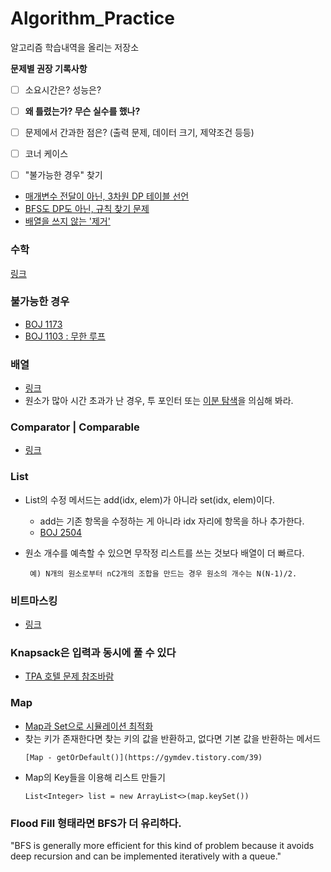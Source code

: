 # Algorithm_Practice

알고리즘 학습내역을 올리는 저장소


  

**문제별 권장 기록사항**

- [ ] 소요시간은? 성능은?
- [ ] **왜 틀렸는가? 무슨 실수를 했나?**
- [ ] 문제에서 간과한 점은? (출력 문제, 데이터 크기, 제약조건 등등)
- [ ] 코너 케이스
- [ ] "불가능한 경우" 찾기
  

- [매개변수 전달이 아닌, 3차원 DP 테이블 선언](https://github.com/TPA-ThreeProblemsAday/TPA_KBK/blob/main/BOJ/dp/BOJ14722.java)
- [BFS도 DP도 아닌, 규칙 찾기 문제](https://st-lab.tistory.com/79)
- [배열을 쓰지 않는 '제거'](https://western-sky.tistory.com/135)

### 수학
[링크](https://github.com/AtomicLiquors/Algorithm_Practice/tree/main/Mathematics)
  
### 불가능한 경우
- [BOJ 1173](https://github.com/AtomicLiquors/Algorithm_Practice/blob/main/simulation/Main_1173.java)
- [BOJ 1103 : 무한 루프](https://loosie.tistory.com/250)

### 배열
- [링크](https://github.com/AtomicLiquors/Algorithm_Practice/tree/main/array)
- 원소가 많아 시간 초과가 난 경우, 투 포인터 또는 [이분 탐색](https://github.com/AtomicLiquors/Algorithm_Practice/tree/main/binarysearch)을 의심해 봐라.

### Comparator | Comparable
- [링크](https://github.com/AtomicLiquors/Algorithm_Practice/tree/main/comparator)

### List
- List의 수정 메서드는 add(idx, elem)가 아니라 set(idx, elem)이다.
  - add는 기존 항목을 수정하는 게 아니라 idx 자리에 항목을 하나 추가한다.
  - [BOJ 2504](https://github.com/AtomicLiquors/Algorithm_Practice/blob/main/stack/Main_2504.java)

- 원소 개수를 예측할 수 있으면 무작정 리스트를 쓰는 것보다 배열이 더 빠르다.
  ```
   예) N개의 원소로부터 nC2개의 조합을 만드는 경우 원소의 개수는 N(N-1)/2.
  ```


### 비트마스킹
- [링크](https://github.com/AtomicLiquors/Algorithm_Practice/tree/main/bitmasking)

### Knapsack은 입력과 동시에 풀 수 있다
- [TPA 호텔 문제 참조바람](https://github.com/TPA-ThreeProblemsAday/TPA_CodeReview?tab=readme-ov-file#20240115---1%EC%A3%BC%EC%B0%A8)

### Map
- [Map과 Set으로 시뮬레이션 최적화](https://github.com/AtomicLiquors/Algorithm_Practice/blob/main/simulation/Main_16946_GPT.java)
- 찾는 키가 존재한다면 찾는 키의 값을 반환하고, 없다면 기본 값을 반환하는 메서드
   ```
  [Map - getOrDefault()](https://gymdev.tistory.com/39)
   ```
- Map의 Key들을 이용해 리스트 만들기
  ```
  List<Integer> list = new ArrayList<>(map.keySet())
  ```

### Flood Fill 형태라면 BFS가 더 유리하다.
"BFS is generally more efficient for this kind of problem because it avoids deep recursion and can be implemented iteratively with a queue."
